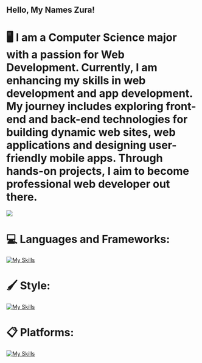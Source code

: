 ## Hello, My Names Zura!
# 🖥️ I am a Computer Science major with a passion for Web Development. Currently, I am enhancing my skills in web development and app development. My journey includes exploring front-end and back-end technologies for building dynamic web sites, web applications and designing user-friendly mobile apps. Through hands-on projects, I aim to become professional web developer out there.

[![](https://visitcount.itsvg.in/api?id=ZuRaSha16&icon=0&color=0)](https://visitcount.itsvg.in)
# 💻 Languages and Frameworks:
[![My Skills](https://skillicons.dev/icons?i=js,ts,cpp,python,react,nextjs,nodejs,vite,git&theme=dark)](https://skillicons.dev)
# 🖌️ Style:
[![My Skills](https://skillicons.dev/icons?i=css,tailwind,figma&theme=dark)](https://skillicons.dev)
# 📋 Platforms:
[![My Skills](https://skillicons.dev/icons?i=github,linkedin&theme=dark)](https://skillicons.dev)


<!-- Proudly created with GPRM ( https://gprm.itsvg.in ) -->

